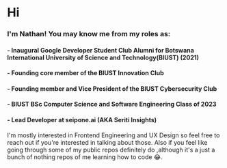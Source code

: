 # Hi 

### I'm Nathan! You may know me from my roles as:

#### - Inaugural Google Developer Student Club Alumni for Botswana International University of Science and Technology(BIUST) (2021)

#### - Founding core member of the BIUST Innovation Club

#### - Founding member and Vice President of the BIUST Cybersecurity Club

#### - BIUST BSc Computer Science and Software Engineering Class of 2023

#### - Lead Developer at seipone.ai (AKA Seriti Insights)


I'm mostly interested in Frontend Engineering and UX Design so feel free to reach out if you're interested in talking about those. Also if you feel like going through some of my public repos definitely do ,although it's a just a bunch of nothing repos of me learning how to code 😂.

